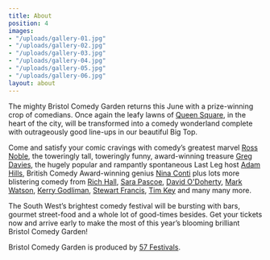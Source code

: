 ```yaml
---
title: About
position: 4
images:
- "/uploads/gallery-01.jpg"
- "/uploads/gallery-02.jpg"
- "/uploads/gallery-03.jpg"
- "/uploads/gallery-04.jpg"
- "/uploads/gallery-05.jpg"
- "/uploads/gallery-06.jpg"
layout: about
---
```


The mighty Bristol Comedy Garden returns this June with a prize-winning crop of comedians. Once again the leafy lawns of [Queen Square](/location/), in the heart of the city, will be transformed into a comedy wonderland complete with outrageously good line-ups in our beautiful Big Top.

Come and satisfy your comic cravings with comedy’s greatest marvel [Ross Noble](/line-up/thursday/), the toweringly tall, toweringly funny, award-winning treasure [Greg Davies](/line-up/sunday-late/), the hugely popular and rampantly spontaneous Last Leg host [Adam Hills](/line-up/sunday-mid/), British Comedy Award-winning genius [Nina Conti](/line-up/saturday-mid/) plus lots more blistering comedy from [Rich Hall](/line-up/saturday-late/), [Sara Pascoe](/line-up/friday/), [David O'Doherty](/line-up/friday/), [Mark Watson](/line-up/wednesday/), [Kerry Godliman](/line-up/saturday-late/), [Stewart Francis](/line-up/saturday-late/), [Tim Key](/line-up/saturday-late/) and many many more.

The South West’s brightest comedy festival will be bursting with bars, gourmet street-food and a whole lot of good-times besides. Get your tickets now and arrive early to make the most of this year’s blooming brilliant Bristol Comedy Garden!

Bristol Comedy Garden is produced by [57 Festivals](http://www.57festivals.com).
